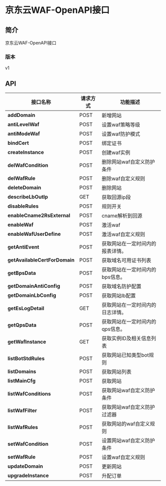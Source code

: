 # 京东云WAF-OpenAPI接口


## 简介
京东云WAF-OpenAPI接口


### 版本
v1


## API
|接口名称|请求方式|功能描述|
|---|---|---|
|**addDomain**|POST|新增网站|
|**antiLevelWaf**|POST|设置waf策略等级|
|**antiModeWaf**|POST|设置waf防护模式|
|**bindCert**|POST|绑定证书|
|**createInstance**|POST|创建waf实例|
|**delWafCondition**|POST|删除网站waf自定义防护条件|
|**delWafRule**|POST|删除waf自定义规则|
|**deleteDomain**|POST|删除网站|
|**describeLbOutIp**|GET|获取回源ip段|
|**disableRules**|POST|规则开关|
|**enableCname2RsExternal**|POST|cname解析到回源|
|**enableWaf**|POST|激活waf|
|**enableWafUserDefine**|POST|激活waf自定义规则|
|**getAntiEvent**|POST|获取网站在一定时间内的报表详情。|
|**getAvailableCertForDomain**|POST|获取域名可用证书列表|
|**getBpsData**|POST|获取网站在一定时间内的bps信息。|
|**getDomainAntiConfig**|POST|获取域名防护配置|
|**getDomainLbConfig**|POST|获取网站lb配置|
|**getEsLogDetail**|GET|获取网站在一定时间内的日志详情。|
|**getQpsData**|POST|获取网站在一定时间内的qps信息。|
|**getWafInstance**|GET|获取实例ID及相关信息列表|
|**listBotStdRules**|POST|获取网站已知类型bot规则|
|**listDomains**|POST|获取网站列表|
|**listMainCfg**|POST|获取网站|
|**listWafConditions**|POST|获取网站waf自定义防护条件|
|**listWafFilter**|POST|获取网站waf自定义防护过滤器|
|**listWafRules**|POST|获取网站的waf自定义规则|
|**setWafCondition**|POST|设置网站waf自定义防护条件|
|**setWafRule**|POST|设置waf自定义规则|
|**updateDomain**|POST|更新网站|
|**upgradeInstance**|POST|升配订单|
